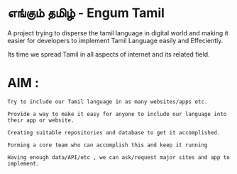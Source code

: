 # எங்கும் தமிழ் - Engum Tamil 
A project trying to disperse the tamil language in digital world and making it easier for developers to implement Tamil Language easily and Effeciently.

Its time we spread Tamil in all aspects of internet and its related field.

# AIM :

    Try to include our Tamil language in as many websites/apps etc.

    Provide a way to make it easy for anyone to include our language into their app or website.

    Creating suitable repositories and database to get it accomplished.

    Forming a core team who can accomplish this and keep it running

    Having enough data/API/etc , we can ask/request major sites and app to implement.
